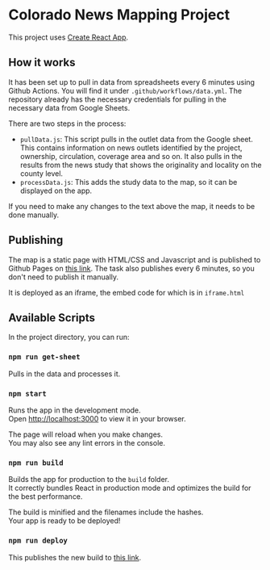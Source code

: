 # Colorado News Mapping Project

This project uses [Create React App](https://github.com/facebook/create-react-app). 

## How it works
It has been set up to pull in data from spreadsheets every 6 minutes using Github Actions. You will find it under `.github/workflows/data.yml`. The repository already has the necessary credentials for pulling in the necessary data from Google Sheets.

There are two steps in the process:

- `pullData.js`: This script pulls in the outlet data from the Google sheet. This contains information on news outlets identified by the project, ownership, circulation, coverage area and so on. It also pulls in the results from the news study that shows the originality and locality on the county level.
- `processData.js`: This adds the study data to the map, so it can be displayed on the app.

If you need to make any changes to the text above the map, it needs to be done manually.

## Publishing
The map is a static page with HTML/CSS and Javascript and is published to Github Pages on [this link](https://colabnewsco.github.io/news-map/). The task also publishes every 6 minutes, so you don't need to publish it manually.

It is deployed as an iframe, the embed code for which is in `iframe.html`

## Available Scripts

In the project directory, you can run:

### `npm run get-sheet`
Pulls in the data and processes it.

### `npm start`

Runs the app in the development mode.\
Open [http://localhost:3000](http://localhost:3000) to view it in your browser.

The page will reload when you make changes.\
You may also see any lint errors in the console.

### `npm run build`

Builds the app for production to the `build` folder.\
It correctly bundles React in production mode and optimizes the build for the best performance.

The build is minified and the filenames include the hashes.\
Your app is ready to be deployed!

### `npm run deploy`

This publishes the new build to [this link](https://colabnewsco.github.io/news-map/).
